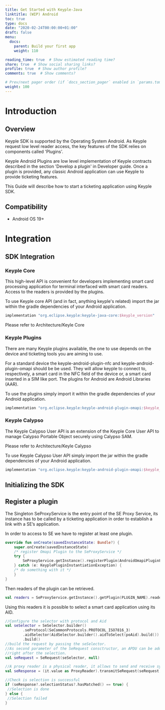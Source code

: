 ```yaml
---
title: Get Started with Keyple-Java
linktitle: (WIP) Android
toc: true
type: docs
date: "2020-02-24T00:00:00+01:00"
draft: false
menu:
  docs:
    parent: Build your first app
    weight: 110

reading_time: true  # Show estimated reading time?
share: true  # Show social sharing links?
profile: true  # Show author profile?
comments: true  # Show comments?

# Prev/next pager order (if `docs_section_pager` enabled in `params.toml`)
weight: 100
---
```

# Introduction 
## Overview

Keyple SDK is supported by the Operating System Android. As Keyple request low level reader access, the key features of 
the SDK relies on components called 'Plugins'.

Keyple Android Plugins are low level implementation of Keyple contracts described in the section 'Develop a plugin' in Developer 
guide. Once a plugin is provided, any classic Android application can use Keyple to provide ticketing features. 

This Guide will describe how to start a ticketing application using Keyple SDK.

## Compatibility

* Android OS 19+

# Integration

## SDK Integration

### Keyple Core 

This high-level API is convenient for developers implementing smart card processing application for terminal interfaced 
with smart card readers. Access to the readers is provided by the plugins. 

To use Keyple core API (and in fact, anything keyple's related) import the jar within the gradle dependencies of your 
Android application.

```gradle
implementation "org.eclipse.keyple:keyple-java-core:$keyple_version"
```

Please refer to Architecture/Keyle Core

### Keyple Plugins

There are many Keyple plugins available, the one to use depends on the device and ticketing tools you are aiming to 
use.

For a standard device the keyple-android-plugin-nfc and keyple-android-plugin-omapi should be be used. They will allow keyple to 
connect to, respectively, a smart card in the NFC field of the device or, a smart card inserted in a SIM like port. The 
plugins for Android are Android Libraries (AAR).

To use the plugins simply import it within the gradle dependencies of your Android application.

```gradle
implementation "org.eclipse.keyple:keyple-android-plugin-omapi:$keyple_version"
```

### Keyple Calypso

The Keyple Calypso User API is an extension of the Keyple Core User API to manage Calypso Portable Object securely using 
Calypso SAM.

Please refer to Architecture/Keyle Calypso

To use Keyple Calypso User API simply import the jar within the gradle dependencies of your Android application.

```gradle
implementation "org.eclipse.keyple:keyple-android-plugin-omapi:$keyple_version"
```

## Initializing the SDK

## Register a plugin

The Singleton SeProxyService is the entry point of the SE Proxy Service, its instance has to be called by a 
ticketing application in order to establish a link with a SE’s application.

In order to access to SE we have to register at least one plugin.

```kotlin
override fun onCreate(savedInstanceState: Bundle?) {
    super.onCreate(savedInstanceState)
    /* register Omapi Plugin to the SeProxyService */
    try {
        SeProxyService.getInstance().registerPlugin(AndroidOmapiPluginFactory(this))
    } catch (e: KeyplePluginInstantiationException) {
    /* do something with it */
    }
}
```

Then readers of the plugin can be retrieved.

```kotlin
val readers = SeProxyService.getInstance().getPlugin(PLUGIN_NAME).readers
```

Using this readers it is possible to select a smart card application using its AID.

```kotlin
//Configure the selector with protocol and Aid
val seSelector = SeSelector.builder()
        .seProtocol(SeCommonProtocols.PROTOCOL_ISO7816_3)
        .aidSelector(AidSelector.builder().aidToSelect(poAid).build())
        .build()
//build the request by passing the seSelector. 
//As second parameter of the SeRequest consctructor, an APDU can be added to be executed
//right after the selection.
val seRequest = SeRequest(seSelector, null)

//A proxy reader is a physical reader, it allows to send and receive synchronised APDUS
val seResponse = (it.value as ProxyReader).transmitSeRequest(seRequest, ChannelControl.KEEP_OPEN)

//Check is selection is successful
if (seResponse?.selectionStatus?.hasMatched() == true) {
 //Selection is done
} else {
 //Selection failed
}
```